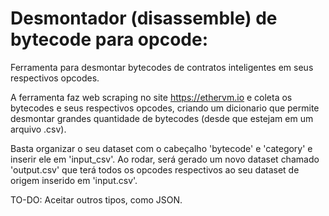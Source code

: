 # Desmontador (disassemble) de bytecode para opcode:
Ferramenta para desmontar bytecodes de contratos inteligentes em seus respectivos opcodes.

A ferramenta faz web scraping no site https://ethervm.io e coleta os bytecodes e seus respectivos opcodes, criando um dicionario que permite desmontar grandes quantidade de bytecodes (desde que estejam em um arquivo .csv).

Basta organizar o seu dataset com o cabeçalho 'bytecode' e 'category' e inserir ele em 'input_csv'. Ao rodar, será gerado um novo dataset chamado 'output.csv' que terá todos os opcodes respectivos ao seu dataset de origem inserido em 'input.csv'.

TO-DO: Aceitar outros tipos, como JSON.
